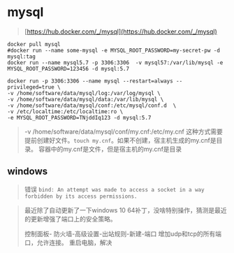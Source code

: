 # mysql
> [https://hub.docker.com/_/mysql](https://hub.docker.com/_/mysql)

```
docker pull mysql
#docker run --name some-mysql -e MYSQL_ROOT_PASSWORD=my-secret-pw -d mysql:tag
docker run --name mysql5.7 -p 3306:3306  -v mysql57:/var/lib/mysql -e MYSQL_ROOT_PASSWORD=123456 -d mysql:5.7
```
```
docker run -p 3306:3306 --name mysql --restart=always --privileged=true \
-v /home/software/data/mysql/log:/var/log/mysql \
-v /home/software/data/mysql/data:/var/lib/mysql \
-v /home/software/data/mysql/conf:/etc/mysql/conf.d  \
-v /etc/localtime:/etc/localtime:ro \
-e MYSQL_ROOT_PASSWORD=TNjddIq123 -d mysql:5.7
```
> -v /home/software/data/mysql/conf/my.cnf:/etc/my.cnf   这种方式需要提前创建好文件。`touch my.cnf`。如果不创建，宿主机生成的my.cnf是目录。 容器中的my.cnf是文件，但是宿主机的my.cnf是目录

## windows
> 错误
> `bind: An attempt was made to access a socket in a way forbidden by its access permissions.`

> 最近除了自动更新了一下windows 10 64补丁，没啥特别操作，猜测是最近的更新增强了端口上的安全策略。
>
>控制面板- 防火墙-高级设置-出站规则-新建-端口
>增加udp和tcp的所有端口，允许连接。
>重启电脑，解决
